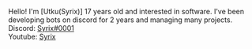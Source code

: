 
Hello! I'm [Utku(Syrix)] 17 years old and interested in software. I've been developing bots on discord for 2 years and managing many projects.
Discord: [Syrix#0001](https://discord.com/users/389084737177780234) \
Youtube: [Syrix](https://www.youtube.com/channel/UCtSfaXzhWyNyGwXeLP0HaxA)
